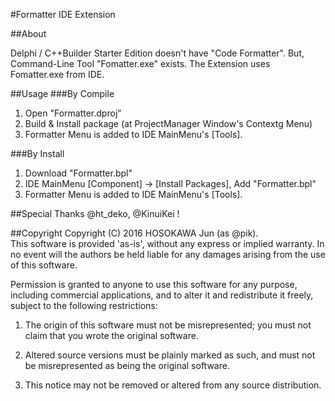 ﻿
#Formatter IDE Extension

##About

Delphi / C++Builder Starter Edition doesn't have "Code Formatter".
But, Command-Line Tool "Fomatter.exe" exists.
The Extension uses Fomatter.exe from IDE.

##Usage
###By Compile
1. Open "Formatter.dproj"
2. Build & Install package (at ProjectManager Window's Contextg Menu)
3. Formatter Menu is added to IDE MainMenu's [Tools].

###By Install
1. Download "Formatter.bpl"
2. IDE MainMenu [Component] -> [Install Packages], Add "Formatter.bpl"
3. Formatter Menu is added to IDE MainMenu's [Tools].

##Special Thanks
@ht_deko, @KinuiKei !

##Copyright
Copyright (C) 2016 HOSOKAWA Jun (as @pik).  
This software is provided 'as-is', without any express or implied warranty. In no event will the authors be held liable for any damages arising from the use of this software.  

Permission is granted to anyone to use this software for any purpose, including commercial applications, and to alter it and redistribute it freely, subject to the following restrictions:  

1. The origin of this software must not be misrepresented; you must not claim that you wrote the original software. 

2. Altered source versions must be plainly marked as such, and must not be misrepresented as being the original software.  

3. This notice may not be removed or altered from any source distribution.  
